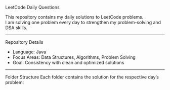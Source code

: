 LeetCode Daily Questions

This repository contains my daily solutions to LeetCode problems.  
I am solving one problem every day to strengthen my problem-solving and DSA skills.

---

Repository Details
- Language: Java  
- Focus Areas: Data Structures, Algorithms, Problem Solving  
- Goal: Consistency with clean and optimized solutions  

---

Folder Structure
Each folder contains the solution for the respective day’s problem:
